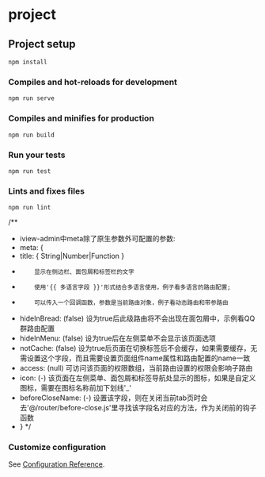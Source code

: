 # project

## Project setup
```
npm install
```

### Compiles and hot-reloads for development
```
npm run serve
```

### Compiles and minifies for production
```
npm run build
```

### Run your tests
```
npm run test
```

### Lints and fixes files
```
npm run lint
```
/**
 * iview-admin中meta除了原生参数外可配置的参数:
 * meta: {
 *  title: { String|Number|Function }
 *         显示在侧边栏、面包屑和标签栏的文字
 *         使用'{{ 多语言字段 }}'形式结合多语言使用，例子看多语言的路由配置;
 *         可以传入一个回调函数，参数是当前路由对象，例子看动态路由和带参路由
 *  hideInBread: (false) 设为true后此级路由将不会出现在面包屑中，示例看QQ群路由配置
 *  hideInMenu: (false) 设为true后在左侧菜单不会显示该页面选项
 *  notCache: (false) 设为true后页面在切换标签后不会缓存，如果需要缓存，无需设置这个字段，而且需要设置页面组件name属性和路由配置的name一致
 *  access: (null) 可访问该页面的权限数组，当前路由设置的权限会影响子路由
 *  icon: (-) 该页面在左侧菜单、面包屑和标签导航处显示的图标，如果是自定义图标，需要在图标名称前加下划线'_'
 *  beforeCloseName: (-) 设置该字段，则在关闭当前tab页时会去'@/router/before-close.js'里寻找该字段名对应的方法，作为关闭前的钩子函数
 * }
 */

### Customize configuration
See [Configuration Reference](https://cli.vuejs.org/config/).
